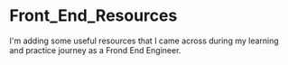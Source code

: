 # Front_End_Resources
I'm adding some useful resources that I came across during my learning and practice journey as a Frond End Engineer.
